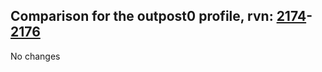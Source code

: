 ## Comparison for the outpost0 profile, rvn: [2174](https://github.com/PRO100KatYT/FortniteProfileRevisions/tree/main/profiles/outpost0/2174%20outpost0.json)-[2176](https://github.com/PRO100KatYT/FortniteProfileRevisions/tree/main/profiles/outpost0/2176%20outpost0.json)

No changes
